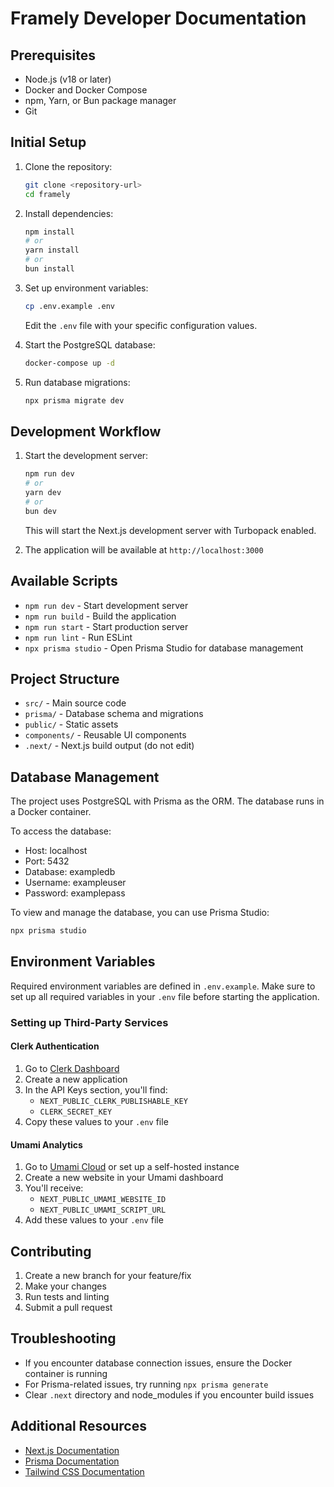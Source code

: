 # Framely Developer Documentation

## Prerequisites

- Node.js (v18 or later)
- Docker and Docker Compose
- npm, Yarn, or Bun package manager
- Git

## Initial Setup

1. Clone the repository:

   ```bash
   git clone <repository-url>
   cd framely
   ```

2. Install dependencies:

   ```bash
   npm install
   # or
   yarn install
   # or
   bun install
   ```

3. Set up environment variables:

   ```bash
   cp .env.example .env
   ```

   Edit the `.env` file with your specific configuration values.

4. Start the PostgreSQL database:

   ```bash
   docker-compose up -d
   ```

5. Run database migrations:
   ```bash
   npx prisma migrate dev
   ```

## Development Workflow

1. Start the development server:

   ```bash
   npm run dev
   # or
   yarn dev
   # or
   bun dev
   ```

   This will start the Next.js development server with Turbopack enabled.

2. The application will be available at `http://localhost:3000`

## Available Scripts

- `npm run dev` - Start development server
- `npm run build` - Build the application
- `npm run start` - Start production server
- `npm run lint` - Run ESLint
- `npx prisma studio` - Open Prisma Studio for database management

## Project Structure

- `src/` - Main source code
- `prisma/` - Database schema and migrations
- `public/` - Static assets
- `components/` - Reusable UI components
- `.next/` - Next.js build output (do not edit)

## Database Management

The project uses PostgreSQL with Prisma as the ORM. The database runs in a Docker container.

To access the database:

- Host: localhost
- Port: 5432
- Database: exampledb
- Username: exampleuser
- Password: examplepass

To view and manage the database, you can use Prisma Studio:

```bash
npx prisma studio
```

## Environment Variables

Required environment variables are defined in `.env.example`. Make sure to set up all required variables in your `.env` file before starting the application.

### Setting up Third-Party Services

#### Clerk Authentication

1. Go to [Clerk Dashboard](https://dashboard.clerk.dev/)
2. Create a new application
3. In the API Keys section, you'll find:
   - `NEXT_PUBLIC_CLERK_PUBLISHABLE_KEY`
   - `CLERK_SECRET_KEY`
4. Copy these values to your `.env` file

#### Umami Analytics

1. Go to [Umami Cloud](https://umami.is/) or set up a self-hosted instance
2. Create a new website in your Umami dashboard
3. You'll receive:
   - `NEXT_PUBLIC_UMAMI_WEBSITE_ID`
   - `NEXT_PUBLIC_UMAMI_SCRIPT_URL`
4. Add these values to your `.env` file

## Contributing

1. Create a new branch for your feature/fix
2. Make your changes
3. Run tests and linting
4. Submit a pull request

## Troubleshooting

- If you encounter database connection issues, ensure the Docker container is running
- For Prisma-related issues, try running `npx prisma generate`
- Clear `.next` directory and node_modules if you encounter build issues

## Additional Resources

- [Next.js Documentation](https://nextjs.org/docs)
- [Prisma Documentation](https://www.prisma.io/docs)
- [Tailwind CSS Documentation](https://tailwindcss.com/docs)
